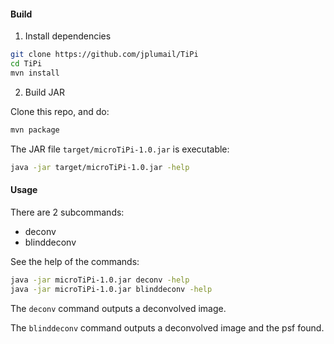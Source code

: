 #### Build

1. Install dependencies

```bash
git clone https://github.com/jplumail/TiPi
cd TiPi
mvn install
```

2. Build JAR

Clone this repo, and do:
```bash
mvn package
```

The JAR file `target/microTiPi-1.0.jar` is executable:
```bash
java -jar target/microTiPi-1.0.jar -help
```

#### Usage

There are 2 subcommands:
- deconv
- blinddeconv

See the help of the commands:

```bash
java -jar microTiPi-1.0.jar deconv -help
java -jar microTiPi-1.0.jar blinddeconv -help
```

The `deconv` command outputs a deconvolved image.

The `blinddeconv` command outputs a deconvolved image and the psf found.